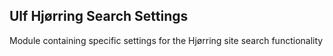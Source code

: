 ## Ulf Hjørring Search Settings
Module containing specific settings for the Hjørring site search functionality
